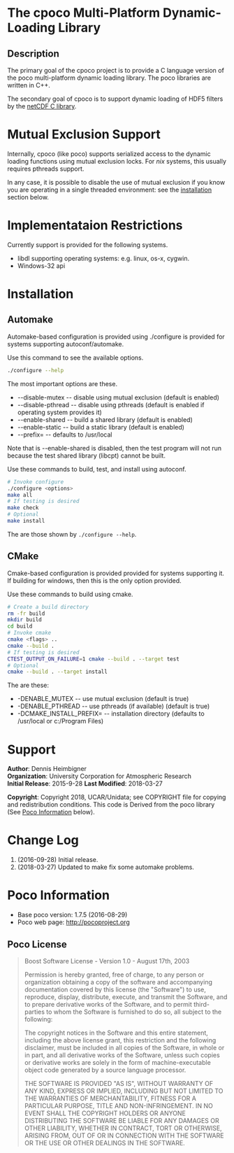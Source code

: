 # The cpoco Multi-Platform Dynamic-Loading Library 

## Description

The primary goal of the cpoco project is to provide a C language
version of the poco multi-platform dynamic loading library. The
poco libraries are written in C++.

The secondary goal of cpoco is to support dynamic loading of
HDF5 filters by the [netCDF C library](https://www.unidata.ucar.edu/netcdf/).

# Mutual Exclusion Support

Internally, cpoco (like poco) supports serialized access to the dynamic
loading functions using mutual exclusion locks. For *nix* systems, this usually requires pthreads support.

In any case, it is possible to disable the use of mutual exclusion if you know
you are operating in a single threaded environment: see the [installation](#installation) section below.

# Implementataion Restrictions

Currently support is provided for the following systems.

* libdl supporting operating systems: e.g. linux, os-x, cygwin.
* Windows-32 api

# Installation

## Automake

Automake-based configuration is provided using ./configure is provided for systems supporting autoconf/automake.

Use this command to see the available options.
```bash
./configure --help
```
The most important options are these.

* --disable-mutex -- disable using mutual exclusion (default is enabled)
* --disable-pthread -- disable using pthreads (default is enabled if operating system provides it)
* --enable-shared  -- build a shared library (default is enabled)
* --enable-static -- build a static library (default is enabled)
* --prefix=<installation directory> -- defaults to /usr/local

Note that is --enable-shared is disabled, then the test program
will not run because the test shared library (libcpt) cannot be built.

Use these commands to build, test, and install using autoconf.
```bash
# Invoke configure
./configure <options>
make all
# If testing is desired
make check
# Optional
make install
```
The <options> are those shown by `./configure --help`.

## CMake
Cmake-based configuration is provided provided for systems supporting it. If building for windows, then this is the only option provided.

Use these commands to build using cmake.
```bash
# Create a build directory
rm -fr build
mkdir build
cd build
# Invoke cmake
cmake <flags> ..
cmake --build .
# If testing is desired
CTEST_OUTPUT_ON_FAILURE=1 cmake --build . --target test
# Optional
cmake --build . --target install
```

The <flags> are these:

* -DENABLE_MUTEX -- use mutual exclusion (default is true)
* -DENABLE_PTHREAD -- use pthreads (if available) (default is true)
* -DCMAKE_INSTALL_PREFIX=<path> -- installation directory (defaults to /usr/local or c:/Program Files)

# Support

__Author__: Dennis Heimbigner  
__Organization__: University Corporation for Atmospheric Research  
__Initial Release__: 2015-9-28
__Last Modified__: 2018-03-27

__Copyright__: Copyright 2018, UCAR/Unidata; see COPYRIGHT file for copying and redistribution conditions. This code is Derived from the poco library (See [Poco Information](#poco-information) below).

# Change Log

1. (2016-09-28) Initial release.
2. (2018-03-27) Updated to make fix some automake problems.

# Poco Information

* Base poco version: 1.7.5 (2016-08-29)
* Poco web page: http://pocoproject.org


## Poco License

> Boost Software License - Version 1.0 - August 17th, 2003
> 
> Permission is hereby granted, free of charge, to any person or organization
> obtaining a copy of the software and accompanying documentation covered by
> this license (the "Software") to use, reproduce, display, distribute,
> execute, and transmit the Software, and to prepare derivative works of the
> Software, and to permit third-parties to whom the Software is furnished to
> do so, all subject to the following:
> 
> The copyright notices in the Software and this entire statement, including
> the above license grant, this restriction and the following disclaimer,
> must be included in all copies of the Software, in whole or in part, and
> all derivative works of the Software, unless such copies or derivative
> works are solely in the form of machine-executable object code generated by
> a source language processor.
> 
> THE SOFTWARE IS PROVIDED "AS IS", WITHOUT WARRANTY OF ANY KIND, EXPRESS OR
> IMPLIED, INCLUDING BUT NOT LIMITED TO THE WARRANTIES OF MERCHANTABILITY,
> FITNESS FOR A PARTICULAR PURPOSE, TITLE AND NON-INFRINGEMENT. IN NO EVENT
> SHALL THE COPYRIGHT HOLDERS OR ANYONE DISTRIBUTING THE SOFTWARE BE LIABLE
> FOR ANY DAMAGES OR OTHER LIABILITY, WHETHER IN CONTRACT, TORT OR OTHERWISE,
> ARISING FROM, OUT OF OR IN CONNECTION WITH THE SOFTWARE OR THE USE OR OTHER
> DEALINGS IN THE SOFTWARE.
